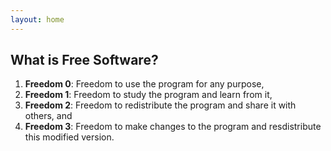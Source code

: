 ```yaml
---
layout: home
---
```


## What is Free Software?

  1. **Freedom 0**: Freedom to use the program for any purpose,
  1. **Freedom 1**: Freedom to study the program and learn from it,
  1. **Freedom 2**: Freedom to redistribute the program and share it 
     with others, and
  1. **Freedom 3**: Freedom to make changes to the program and 
     resdistribute this modified version.


